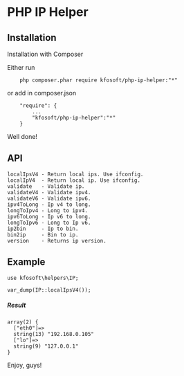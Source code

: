 # PHP IP Helper 
## Installation

Installation with Composer

Either run
~~~
    php composer.phar require kfosoft/php-ip-helper:"*"
~~~
or add in composer.json
~~~
    "require": {
        ...
        "kfosoft/php-ip-helper":"*"
    }
~~~

Well done!

API
-------------------
    localIpsV4 - Return local ips. Use ifconfig.
    localIpV4  - Return local ip. Use ifconfig.
    validate   - Validate ip.
    validateV4 - Validate ipv4.
    validateV6 - Validate ipv6.
    ipv4ToLong - Ip v4 to long.
    longToIpv4 - Long to ipv4.
    ipv6ToLong - Ip v6 to long.
    longToIpv6 - Long to Ip v6.
    ip2bin     - Ip to bin.
    bin2ip     - Bin to ip.
    version    - Returns ip version.

## Example

~~~
use kfosoft\helpers\IP;

var_dump(IP::localIpsV4());
~~~

##### Result

~~~
array(2) {
  ["eth0"]=>
  string(13) "192.168.0.105"
  ["lo"]=>
  string(9) "127.0.0.1"
}
~~~

Enjoy, guys!
